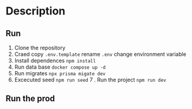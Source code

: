 # Description

## Run

1. Clone the repository
2. Craed copy `.env.template` rename `.env` change environment variable
3. Install dependences `npm install`
4. Run data base `docker compose up -d`
5. Run migrates `npx prisma migate dev`
6. Excecuted seed ```npm run seed```
7   . Run the project ```npm run dev```

## Run the prod
